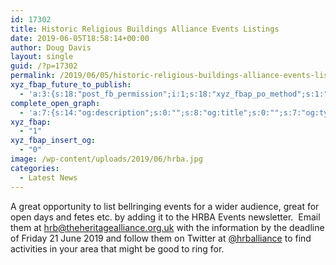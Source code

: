 ```yaml
---
id: 17302
title: Historic Religious Buildings Alliance Events Listings
date: 2019-06-05T18:58:14+00:00
author: Doug Davis
layout: single
guid: /?p=17302
permalink: /2019/06/05/historic-religious-buildings-alliance-events-listings/
xyz_fbap_future_to_publish:
  - 'a:3:{s:18:"post_fb_permission";i:1;s:18:"xyz_fbap_po_method";s:1:"2";s:16:"xyz_fbap_message";s:62:"News item added to the CCCBR website: {POST_TITLE} {PERMALINK}";}'
complete_open_graph:
  - 'a:7:{s:14:"og:description";s:0:"";s:8:"og:title";s:0:"";s:7:"og:type";s:0:"";s:12:"twitter:card";s:7:"summary";s:15:"twitter:creator";s:0:"";s:19:"twitter:description";s:0:"";s:8:"og:image";s:5:"17304";}'
xyz_fbap:
  - "1"
xyz_fbap_insert_og:
  - "0"
image: /wp-content/uploads/2019/06/hrba.jpg
categories:
  - Latest News
---
```

A great opportunity to list bellringing events for a wider audience, great for open days and fetes etc. by adding it to the HRBA Events newsletter.  Email them at [hrb@theheritagealliance.org.uk](mailto:hrb@theheritagealliance.org.uk "Send an email to hrb@theheritagealliance.org.uk") with the information by the deadline of Friday 21 June 2019 and follow them on Twitter at <a href="https://twitter.com/hrballiance" target="_blank" rel="noopener noreferrer">@hrballiance</a> to find activities in your area that might be good to ring for.
